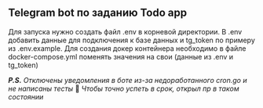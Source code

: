 ## Telegram bot по заданию Todo app

Для запуска нужно создать файл .env в корневой директории. В .env добавить данные для подключения к базе данных и tg_token по примеру из .env.example.
Для создания докер контейнера необходимо в файле docker-compose.yml поменять значения на свои (данные из .env и tg_token)

_**P.S.**_
_Отключены уведомления в боте из-за недоработанного cron.go и не написаны тесты_ 🥺
_Чтобы точно успеть в срок, открыл пр в таком состоянии_
